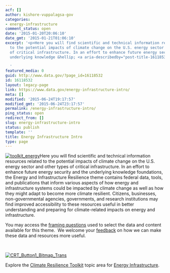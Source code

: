 ```yaml
---
acf: []
author: kishore-vuppalagsa-gov
categories:
- energy-infrastructure
comment_status: open
date: '2015-01-20T20:06:10'
date_gmt: '2015-01-21T01:06:10'
excerpt: '<p>Here you will find scientific and technical information resources related
  to the potential impacts of climate change on the U.S. energy sector and other types
  of critical infrastructure. In an effort to enhance future energy security and the
  underlying knowledge &hellip; <a aria-describedby="post-title-16118532" href="https://www.data.gov/energy-infrastructure-intro/">Continued</a></p>

  '
featured_media: 0
guid: http://www.data.gov/?page_id=16118532
id: 16118532
layout: legacy-page
link: https://www.data.gov/energy-infrastructure-intro/
meta: []
modified: '2015-06-24T19:17:57'
modified_gmt: '2015-06-24T23:17:57'
permalink: /energy-infrastructure-intro/
ping_status: open
redirect_from: []
slug: energy-infrastructure-intro
status: publish
template: ''
title: Energy Infrastructure Intro
type: page
---
```

[![toolkit_energy](https://s3.amazonaws.com/bsp-ocsit-prod-east-appdata/datagov/wordpress/2014/03/toolkit_energy-300x300.jpg)](https://s3.amazonaws.com/bsp-ocsit-prod-east-appdata/datagov/wordpress/2014/03/toolkit_energy.jpg)Here you will find scientific and technical information resources related to the potential impacts of climate change on the U.S. energy sector and other types of critical infrastructure. In an effort to enhance future energy security and the underlying knowledge foundations, the Energy and Infrastructure Resilience theme contains federal data, tools, and publications that inform various aspects of how energy and infrastructure systems could be impacted by climate change as well as how they might adapt to become more climate resilient. Citizens, businesses, non-governmental agencies, governments, and research institutions may find improved accessibility to these resources useful in better understanding and preparing for climate-related impacts on energy and infrastructure.


You may access the [framing questions](http://www.data.gov/climate/energy-infrastructure/energy-infrastructure-framing-questions/) used to select the data and content available for this theme.  We welcome your [feedback](https://www.data.gov/climate/climate-feedback/) on how we can make these data and resources more useful.


 


[![CRT_Button1_Bitmap_Trans](https://s3.amazonaws.com/bsp-ocsit-prod-east-appdata/datagov/wordpress/2014/03/CRT_Button1_Bitmap_Trans-300x118.png)](http://toolkit.climate.gov/)


Explore the [Climate Resilience Toolkit](http://toolkit.climate.gov/) topic area for [Energy Infrastructure](http://toolkit.climate.gov/topics/energy-supply-and-use).


